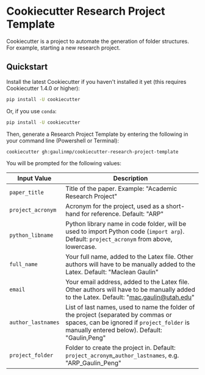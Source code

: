 # Cookiecutter Research Project Template


Cookiecutter is a project to automate the generation of folder structures.
For example, starting a new research project.

## Quickstart

Install the latest Cookiecutter if you haven't installed it yet (this requires
Cookiecutter 1.4.0 or higher):

```bash
pip install -U cookiecutter
```

Or, if you use `conda`:

```bash
pip install -U cookiecutter
```


Then, generate a Research Project Template by entering the following in your command line (Powershell or Terminal):

```bash
cookiecutter gh:gaulinmp/cookiecutter-research-project-template
```

You will be prompted for the following values:


Input Value        | Description
-------------------|----------------------------------------------------------------------------------------------------------------------------------------
`paper_title`      | Title of the paper. Example: "Academic Research Project"
`project_acronym`  | Acronym for the project, used as a short-hand for reference. Default: "ARP"
`python_libname`   | Python library name in code folder, will be used to import Python code (`import arp`). Default: `project_acronym` from above, lowercase.
`full_name`        | Your full name, added to the Latex file. Other authors will have to be manually added to the Latex. Default: "Maclean Gaulin"
`email`            | Your email address, added to the Latex file. Other authors will have to be manually added to the Latex. Default: "mac.gaulin@utah.edu"
`author_lastnames` | List of last names, used to name the folder of the project (separated by commas or spaces, can be ignored if `project_folder` is manually entered below). Default: "Gaulin,Peng"
`project_folder`   | Folder to create the project in. Default: `project_acronym`_`author_lastnames`, e.g. "ARP_Gaulin_Peng"
